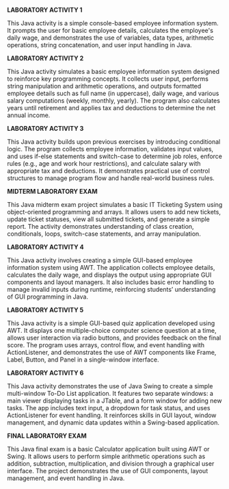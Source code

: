 **LABORATORY ACTIVITY 1**

This Java activity is a simple console-based employee information system. It prompts the user for basic employee details, calculates the employee's daily wage, and demonstrates the use of variables, data types, arithmetic operations, string concatenation, and user input handling in Java.

**LABORATORY ACTIVITY 2**

This Java activity simulates a basic employee information system designed to reinforce key programming concepts. It collects user input, performs string manipulation and arithmetic operations, and outputs formatted employee details such as full name (in uppercase), daily wage, and various salary computations (weekly, monthly, yearly). The program also calculates years until retirement and applies tax and deductions to determine the net annual income.

**LABORATORY ACTIVITY 3**

This Java activity builds upon previous exercises by introducing conditional logic. The program collects employee information, validates input values, and uses if-else statements and switch-case to determine job roles, enforce rules (e.g., age and work hour restrictions), and calculate salary with appropriate tax and deductions. It demonstrates practical use of control structures to manage program flow and handle real-world business rules.

**MIDTERM LABORATORY EXAM**

This Java midterm exam project simulates a basic IT Ticketing System using object-oriented programming and arrays. It allows users to add new tickets, update ticket statuses, view all submitted tickets, and generate a simple report. The activity demonstrates understanding of class creation, conditionals, loops, switch-case statements, and array manipulation.

**LABORATORY ACTIVITY 4**

This Java activity involves creating a simple GUI-based employee information system using AWT. The application collects employee details, calculates the daily wage, and displays the output using appropriate GUI components and layout managers. It also includes basic error handling to manage invalid inputs during runtime, reinforcing students’ understanding of GUI programming in Java.

**LABORATORY ACTIVITY 5**

This Java activity is a simple GUI-based quiz application developed using AWT. It displays one multiple-choice computer science question at a time, allows user interaction via radio buttons, and provides feedback on the final score. The program uses arrays, control flow, and event handling with ActionListener, and demonstrates the use of AWT components like Frame, Label, Button, and Panel in a single-window interface.

**LABORATORY ACTIVITY 6** 

This Java activity demonstrates the use of Java Swing to create a simple multi-window To-Do List application. It features two separate windows: a main viewer displaying tasks in a JTable, and a form window for adding new tasks. The app includes text input, a dropdown for task status, and uses ActionListener for event handling. It reinforces skills in GUI layout, window management, and dynamic data updates within a Swing-based application.

**FINAL LABORATORY EXAM**

This Java final exam is a basic Calculator application built using AWT or Swing. It allows users to perform simple arithmetic operations such as addition, subtraction, multiplication, and division through a graphical user interface. The project demonstrates the use of GUI components, layout management, and event handling in Java.
